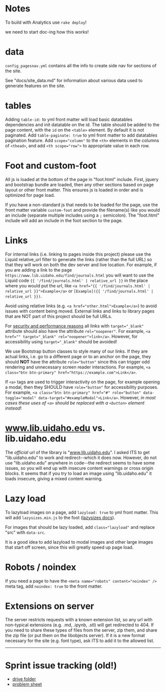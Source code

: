 # Notes

To build with Analytics use `rake deploy`!

we need to start doc-ing how this works!

# data

`config_pagesnav.yml` contains all the info to create side nav for sections of the site.

See "docs/site_data.md" for information about various data used to generate features on the site.

# tables

Adding `table-id:` to yml front matter will load basic datatables dependencies and init datatable on the id. 
The table should be added to the page content, with the `id` on the `<table>` element.
By default it is not paginated. 
Add `table-paginate: true` to yml front matter to add datatables pagination feature.
Add `scope="column"` to the `<th>` elements in the columns of `<thead>`, and add `<th scope="row">` to appropriate value in each row.

# Foot and custom-foot

All js is loaded at the bottom of the page in "foot.html" include.
First, jquery and bootstrap bundle are loaded, then any other sections based on page layout or other front matter.
This ensures js is loaded in order and is optimized for page load.

If you have a non-standard js that needs to be loaded for the page, use the front matter variable `custom-foot` and provide the filename(s) like you would an include (separate multiple includes using a `;` semicolon).
The "foot.html" include will add an include in the foot section to the page.

# Links

For internal links (i.e. linking to pages inside this project) please use the Liquid relative_url filter to generate the links (rather than the full URL) so that they will work on both the dev server and live location. 
For example, if you are adding a link to the page `https://www.lib.uidaho.edu/find/journals.html` you will want to use the Liquid code `{{ '/find/journals.html' | relative_url }}` in the place where you would put the url, like `<a href="{{ '/find/journals.html' | relative_url }}">Example</a>` or `[Example]({{ '/find/journals.html' | relative_url }})`.

Avoid using relative links (e.g. `<a href="other.html">Example</a>`) to avoid issues with content being moved.
External links and links to library pages that are NOT part of this project should be full URLs. 

For [security and performance reasons](https://web.dev/external-anchors-use-rel-noopener/) all links with `target="_blank"` attribute should also have the attribute `rel="noopener"`.
For example, `<a href="" target="_blank" rel="noopener">link</a>`.
However, for accessibility using `target="_blank"` should be avoided!

We use Bootstrap button classes to style many of our links. 
If they are actual links, i.e. go to a different page or to an anchor on the page, they should **NOT** have the attribute `role="button"` since this can trigger odd rendering and unnecessary screen reader interactions. 
For example, `<a class="btn btn-primary" href="https://example.com">Link</a>`.

If `<a>` tags are used to trigger interactivity on the page, for example opening a modal, then they SHOULD have `role="button"` for accessibility purposes. 
For example, `<a class="btn btn-primary" href="#" role="button" data-toggle="modal" data-target="#exampleModal">Link</a>`.
However, *in most cases these uses of `<a>` should be replaced with a `<button>` element instead*!

# www.lib.uidaho.edu vs. lib.uidaho.edu

The *official* url of the library is "www.lib.uidaho.edu". 
I asked ITS to get "lib.uidaho.edu" to work and redirect--which it does now. 
However, do not use "lib.uidaho.edu" anywhere in code--the redirect seems to have some issues, so you will end up with insecure content warnings or cross origin blocks. 
It seems that if you try to load an image using "lib.uidaho.edu" it loads insecure, giving a mixed content warning.

# Lazy load

To lazyload images on a page, add `lazyload: true` to yml front matter. 
This will add `lazysizes.min.js` to the foot ([lazysizes docs](https://github.com/aFarkas/lazysizes)). 

For images that should be lazy loaded, add `class="lazyload"` and replace "src" with `data-src`.

It is a good idea to add lazyload to modal images and other large images that start off screen, since this will greatly speed up page load.

# Robots / noindex

If you need a page to have the `<meta name="robots" content="noindex" />` meta tag, add `noindex: true` to the front matter.

# Extensions on server

The server restricts requests with a known extension list, so any url with non-typical extensions (e.g. .md, .ipynb, .stl) will get redirected to 404.
If you need to share these types of files from the server, zip them, and share the zip file (or put them on the libobjects server).
If it is a new format necessary for the site (e.g. font type), ask ITS to add it to the allowed list.

-----------

# Sprint issue tracking (old!)

- [drive folder](https://drive.google.com/open?id=1NTIBOM0k35Vn7QgKjK3EbGbxg3u2F3LK)
- [problem sheet](https://docs.google.com/spreadsheets/d/1YfBYW0g12v-_bgvRN9o8TwQSp_L__sEuxyHYISh_RXw/edit?usp=sharing)
